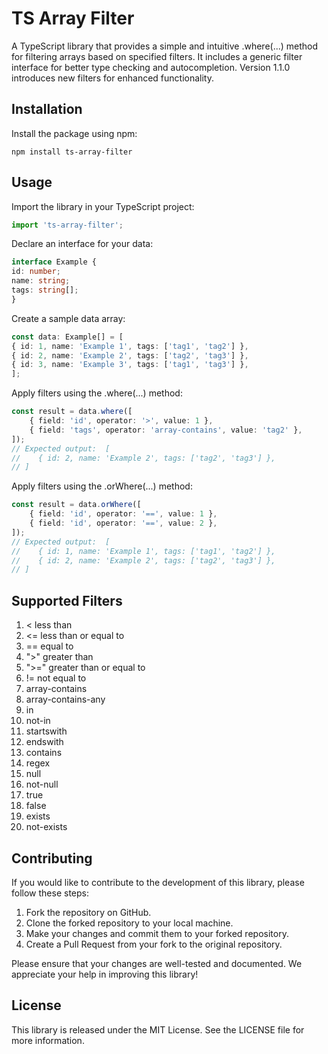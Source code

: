 # TS Array Filter

A TypeScript library that provides a simple and intuitive .where(...) method for filtering arrays based on specified filters. It includes a generic filter interface for better type checking and autocompletion. Version 1.1.0 introduces new filters for enhanced functionality.

## Installation

Install the package using npm:

```
npm install ts-array-filter
```

## Usage

Import the library in your TypeScript project:

```typescript
import 'ts-array-filter';
```

Declare an interface for your data:

```typescript
interface Example {
id: number;
name: string;
tags: string[];
}
```

Create a sample data array:

```typescript
const data: Example[] = [
{ id: 1, name: 'Example 1', tags: ['tag1', 'tag2'] },
{ id: 2, name: 'Example 2', tags: ['tag2', 'tag3'] },
{ id: 3, name: 'Example 3', tags: ['tag1', 'tag3'] },
];
```

Apply filters using the .where(...) method:

```typescript
const result = data.where([
    { field: 'id', operator: '>', value: 1 },
    { field: 'tags', operator: 'array-contains', value: 'tag2' },
]);
// Expected output:  [
//    { id: 2, name: 'Example 2', tags: ['tag2', 'tag3'] },
// ]
```

Apply filters using the .orWhere(...) method:

```typescript
const result = data.orWhere([
    { field: 'id', operator: '==', value: 1 },
    { field: 'id', operator: '==', value: 2 },
]);
// Expected output:  [
//    { id: 1, name: 'Example 1', tags: ['tag1', 'tag2'] },
//    { id: 2, name: 'Example 2', tags: ['tag2', 'tag3'] },
// ]
```

## Supported Filters

1. < less than
2. <= less than or equal to
3. == equal to
4. ">" greater than
5. ">=" greater than or equal to
6. != not equal to
7. array-contains
8. array-contains-any
9. in
10. not-in
11. startswith 
12. endswith 
13. contains 
14. regex 
15. null 
16. not-null 
17. true 
18. false 
19. exists 
20. not-exists

## Contributing

If you would like to contribute to the development of this library, please follow these steps:

1. Fork the repository on GitHub.
2. Clone the forked repository to your local machine.
3. Make your changes and commit them to your forked repository.
4. Create a Pull Request from your fork to the original repository.

Please ensure that your changes are well-tested and documented. We appreciate your help in improving this library!

## License

This library is released under the MIT License. See the LICENSE file for more information.
